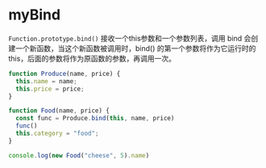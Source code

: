 # myBind
`Function.prototype.bind()` 接收一个this参数和一个参数列表，调用 bind 会创建一个新函数，当这个新函数被调用时，bind() 的第一个参数将作为它运行时的this，后面的参数将作为原函数的参数，再调用一次。
```javascript
function Produce(name, price) {
  this.name = name;
  this.price = price;
}

function Food(name, price) {
  const func = Produce.bind(this, name, price)
  func()
  this.category = "food";
}

console.log(new Food("cheese", 5).name)
```